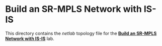 # Build an SR-MPLS Network with IS-IS

This directory contains the *netlab* topology file for the
**[Build an SR-MPLS Network with IS-IS](../../docs/advanced/10-sr.md)** lab.
